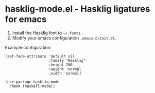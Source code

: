 # hasklig-mode.el - Hasklig ligatures for emacs

1. Install the Hasklig font to `~/.fonts`.
2. Modify your emacs configuration `.emacs.d/init.el`.

Example configuration:

~~~ elisp
(set-face-attribute 'default nil
                    :family "Hasklig"
                    :height 200
                    :weight 'normal
                    :width 'normal)

(use-package hasklig-mode
  :hook (haskell-mode))
~~~
